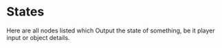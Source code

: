 # States

Here are all nodes listed which Output the state of something, be it player input or object details.



